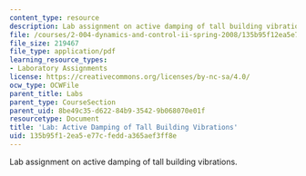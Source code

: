 ```yaml
---
content_type: resource
description: Lab assignment on active damping of tall building vibrations.
file: /courses/2-004-dynamics-and-control-ii-spring-2008/135b95f12ea5e77cfedda365aef3ff8e_project1.pdf
file_size: 219467
file_type: application/pdf
learning_resource_types:
- Laboratory Assignments
license: https://creativecommons.org/licenses/by-nc-sa/4.0/
ocw_type: OCWFile
parent_title: Labs
parent_type: CourseSection
parent_uid: 8be49c35-d622-84b9-3542-9b068070e01f
resourcetype: Document
title: 'Lab: Active Damping of Tall Building Vibrations'
uid: 135b95f1-2ea5-e77c-fedd-a365aef3ff8e
---
```

Lab assignment on active damping of tall building vibrations.